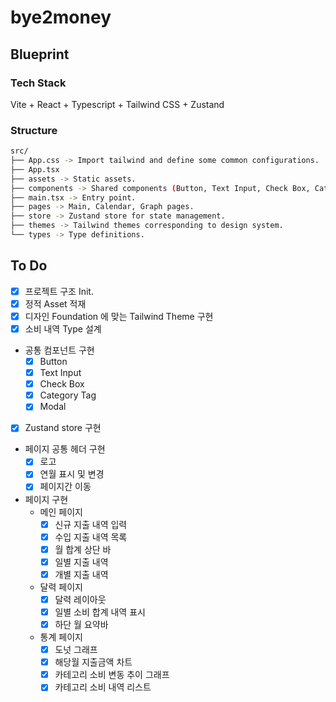 # bye2money

## Blueprint

### Tech Stack

Vite + React + Typescript + Tailwind CSS + Zustand

### Structure

```bash
src/
├── App.css -> Import tailwind and define some common configurations.
├── App.tsx
├── assets -> Static assets.
├── components -> Shared components (Button, Text Input, Check Box, Category Tag, Modal)
├── main.tsx -> Entry point.
├── pages -> Main, Calendar, Graph pages.
├── store -> Zustand store for state management.
├── themes -> Tailwind themes corresponding to design system.
└── types -> Type definitions.
```

## To Do

- [x] 프로젝트 구조 Init.
- [x] 정적 Asset 적재
- [x] 디자인 Foundation 에 맞는 Tailwind Theme 구현
- [x] 소비 내역 Type 설계
- 공통 컴포넌트 구현
  - [x] Button
  - [x] Text Input
  - [x] Check Box
  - [x] Category Tag
  - [x] Modal
- [x] Zustand store 구현
- 페이지 공통 헤더 구현
  - [x] 로고
  - [x] 연월 표시 및 변경
  - [x] 페이지간 이동
- 페이지 구현
  - 메인 페이지
    - [x] 신규 지출 내역 입력
    - [x] 수입 지출 내역 목록
    - [x] 월 합계 상단 바
    - [x] 일별 지출 내역
    - [x] 개별 지출 내역
  - 달력 페이지
    - [x] 달력 레이아웃
    - [x] 일별 소비 합계 내역 표시
    - [x] 하단 월 요약바
  - 통계 페이지
    - [x] 도넛 그래프
    - [x] 해당월 지출금액 차트
    - [x] 카테고리 소비 변동 추이 그래프
    - [x] 카테고리 소비 내역 리스트
